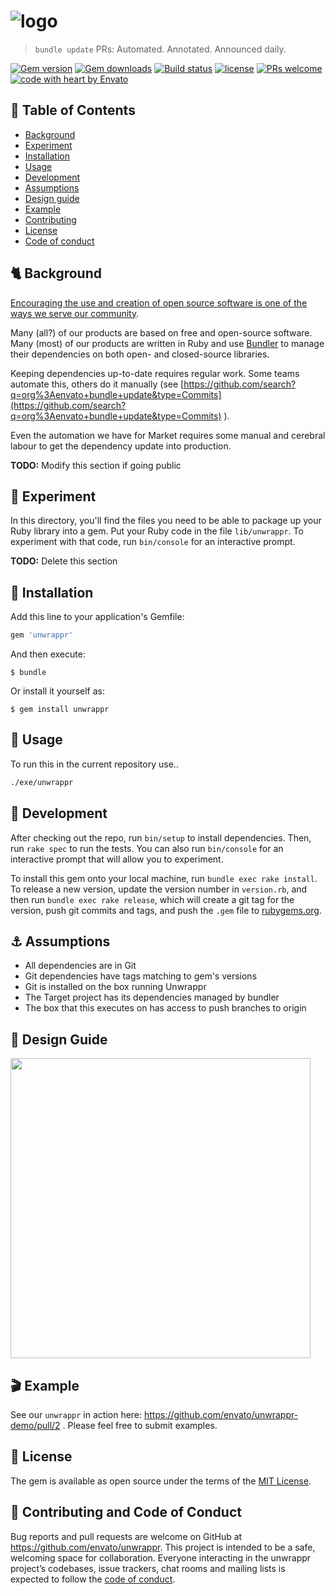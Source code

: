 # ![logo](https://user-images.githubusercontent.com/20217279/37953358-6847ed8a-31ee-11e8-9d3f-492e2574d7dc.png)
>  `bundle update` PRs: Automated. Annotated. Announced daily.

[![Gem version](https://img.shields.io/gem/v/unwrappr.svg?style=flat-square)](https://github.com/envato/unwrappr)
[![Gem downloads](https://img.shields.io/gem/dt/unwrappr.svg?style=flat-square)](https://rubygems.org/gems/unwrappr)
[![Build status](https://badge.buildkite.com/d7db34f910131ff2a03d31dcc0ee960a3bc5f0df2c42ec4eb4.svg?branch=master&style=flat-square)](https://buildkite.com/envato-marketplaces/unwrappr)
[![license](https://img.shields.io/github/license/mashape/apistatus.svg?style=flat-square)](https://github.com/envato/unwrappr/blob/master/LICENSE.txt)
[![PRs welcome](https://img.shields.io/badge/PRs-welcome-orange.svg?style=flat-square)](https://github.com/envato/unwrappr/issues)
[![code with heart by Envato](https://img.shields.io/badge/%3C%2F%3E%20with%20%E2%99%A5%20by-Envato%20unwrappr%20team-ff69b4.svg?style=flat-square)](https://github.com/envato/unwrappr)

## :triangular_flag_on_post: Table of Contents
- [Background](#background)
- [Experiment](#experiment)
- [Installation](#installation)
- [Usage](#usage)
- [Development](#development)
- [Assumptions](#assumptions)
- [Design guide](#design-guide)
- [Example](#example)
- [Contributing](#contributing)
- [License](#license)
- [Code of conduct](#code-of-conduct)

## <a id="background"></a> :cat2: Background

[Encouraging the use and creation of open source software is one of the ways we
serve our community](https://opensource.envato.com/).

Many (all?) of our products are based on free and open-source software. Many
(most) of our products are written in Ruby and use
[Bundler](https://bundler.io/) to manage their dependencies on both open- and
closed-source libraries.

Keeping dependencies up-to-date requires regular work. Some teams automate this,
others do it manually (see
[https://github.com/search?q=org%3Aenvato+bundle+update&type=Commits](https://github.com/search?q=org%3Aenvato+bundle+update&type=Commits)
).

Even the automation we have for Market requires some manual and cerebral labour
to get the dependency update into production.

**TODO:** Modify this section if going public
## <a id="experiment"></a> :microscope: Experiment
In this directory, you'll find the files you need to be able to package up your
Ruby library into a gem. Put your Ruby code in the file `lib/unwrappr`. To
experiment with that code, run `bin/console` for an interactive prompt.

**TODO:** Delete this section
## <a id="installation"></a> :floppy_disk: Installation
Add this line to your application's Gemfile:

```ruby
gem 'unwrappr'
```

And then execute:

    $ bundle

Or install it yourself as:

    $ gem install unwrappr
## <a id="usage"></a> :blue_book: Usage
To run this in the current repository use..
```bash
./exe/unwrappr
```
## <a id="development"></a> :hammer: Development
After checking out the repo, run `bin/setup` to install dependencies. Then, run
`rake spec` to run the tests. You can also run `bin/console` for an interactive
prompt that will allow you to experiment.

To install this gem onto your local machine, run `bundle exec rake install`. To
release a new version, update the version number in `version.rb`, and then run
`bundle exec rake release`, which will create a git tag for the version, push
git commits and tags, and push the `.gem` file to
[rubygems.org](https://rubygems.org).
## <a id="assumptions"></a> :anchor: Assumptions
- All dependencies are in Git
- Git dependencies have tags matching to gem's versions
- Git is installed on the box running Unwrappr
- The Target project has its dependencies managed by bundler
- The box that this executes on has access to push branches to origin

## <a id="design-guide"></a> :art: Design Guide

<img src="https://user-images.githubusercontent.com/20217279/38064968-84130efa-334c-11e8-904f-10d9e48d7134.png" width="480"><br/>
## <a id="example"></a> :clapper: Example

See our `unwrappr` in action here: https://github.com/envato/unwrappr-demo/pull/2 . Please feel free to submit examples.

## <a id="license"></a> :scroll: License
The gem is available as open source under the terms of the [MIT License](https://opensource.org/licenses/MIT).

## <a id="contributing"></a> :seedling: Contributing and Code of Conduct

Bug reports and pull requests are welcome on GitHub at https://github.com/envato/unwrappr. This project is intended to be a safe, welcoming space for collaboration. Everyone interacting in the unwrappr project’s codebases, issue trackers, chat rooms and mailing lists is expected to follow the [code of conduct](https://github.com/envato/unwrappr/blob/master/CODE_OF_CONDUCT.md).
